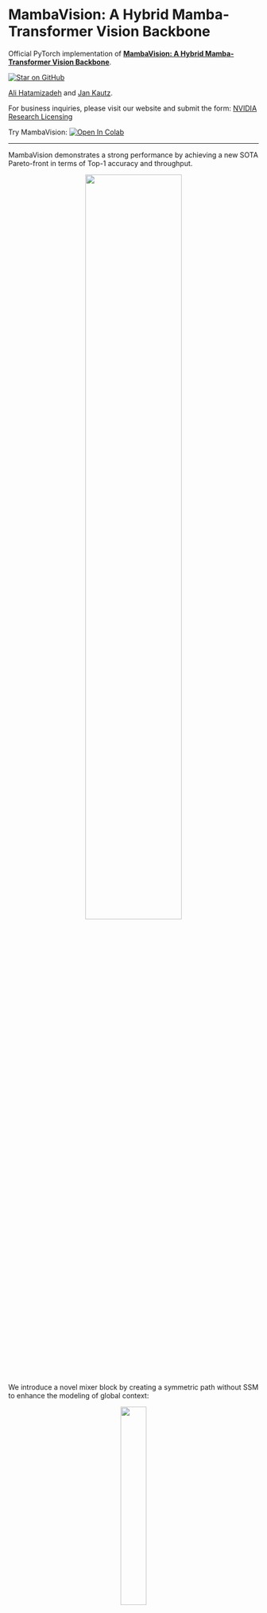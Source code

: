 # MambaVision: A Hybrid Mamba-Transformer Vision Backbone

Official PyTorch implementation of [**MambaVision: A Hybrid Mamba-Transformer Vision Backbone**](https://arxiv.org/abs/2407.08083).


[![Star on GitHub](https://img.shields.io/github/stars/NVlabs/MambaVision.svg?style=social)](https://github.com/NVlabs/MambaVision/stargazers)

[Ali Hatamizadeh](https://research.nvidia.com/person/ali-hatamizadeh) and
[Jan Kautz](https://jankautz.com/). 

For business inquiries, please visit our website and submit the form: [NVIDIA Research Licensing](https://www.nvidia.com/en-us/research/inquiries/)

Try MambaVision: [![Open In Colab](https://colab.research.google.com/assets/colab-badge.svg)](https://colab.research.google.com/drive/1WR8LAzRMoK19RiFA-Br0Xxir_Htb3pLf)

--- 

MambaVision demonstrates a strong performance by achieving a new SOTA Pareto-front in
terms of Top-1 accuracy and throughput. 

<p align="center">
<img src="https://github.com/NVlabs/MambaVision/assets/26806394/79dcf841-3966-4b77-883d-76cd5e1d4320" width=62% height=62% 
class="center">
</p>



We introduce a novel mixer block by creating a symmetric path without SSM to enhance the modeling of global context: 


<p align="center">
<img src="https://github.com/NVlabs/MambaVision/assets/26806394/295c0984-071e-4c84-b2c8-9059e2794182" width=32% height=32% 
class="center">
</p>


MambaVision has a hierarchical architecture that employs both self-attention and mixer blocks:

![teaser](./mambavision/assets/arch.png)


## 💥 News 💥

- **[03.29.2025]** You can now easily run MambaVision in Google Colab. Try here: [![Open In Colab](https://colab.research.google.com/assets/colab-badge.svg)](https://colab.research.google.com/drive/1WR8LAzRMoK19RiFA-Br0Xxir_Htb3pLf)

- **[03.29.2025]** New MambaVision [pip package](https://pypi.org/project/mambavision/) released ! 

- **[03.25.2025]** Updated [manuscript](https://arxiv.org/pdf/2407.08083) is now available on arXiv !
- **[03.25.2025]** 21K models and code added to the repository.

- **[03.25.2025]** MambaVision is the **first** mamba-based vision backbone at scale ! 

- **[03.24.2025]** [MambaVision-L3-512-21K](https://huggingface.co/nvidia/MambaVision-L3-512-21K) achieves a **Top-1 accuracy of 88.1** % 

- **[03.24.2025]** New ImageNet-21K models have been added to [MambaVision Hugging Face collection](https://huggingface.co/collections/nvidia/mambavision-66943871a6b36c9e78b327d3) 

- **[02.26.2025]** MambaVision has been accepted to CVPR 2025 ! 

- **[07.24.2024]** MambaVision [Hugging Face](https://huggingface.co/collections/nvidia/mambavision-66943871a6b36c9e78b327d3) models are released ! 

- **[07.14.2024]** We added support for processing any resolution images.

- **[07.12.2024]** [Paper](https://arxiv.org/abs/2407.08083) is now available on arXiv !

- **[07.11.2024]** [Mambavision pip package](https://pypi.org/project/mambavision/) is released !

- **[07.10.2024]** We have released the code and model checkpoints for Mambavision !

## Quick Start

### Google Colab

You can simply try image classification with MambaVision in Google Colab: [![Open In Colab](https://colab.research.google.com/assets/colab-badge.svg)](https://colab.research.google.com/drive/1WR8LAzRMoK19RiFA-Br0Xxir_Htb3pLf)


### Hugging Face (Classification + Feature extraction)

Pretrained MambaVision models can be simply used via [Hugging Face](https://huggingface.co/collections/nvidia/mambavision-66943871a6b36c9e78b327d3) library with **a few lines of code**. First install the requirements: 

```bash
pip install mambavision
```

The model can be simply imported:


```python
>>> from transformers import AutoModelForImageClassification

>>> model = AutoModelForImageClassification.from_pretrained("nvidia/MambaVision-T-1K", trust_remote_code=True)
```

We demonstrate an end-to-end image classification example in the following.

Given the following image from [COCO dataset](https://cocodataset.org/#home)  val set as an input:


<p align="center">
<img src="https://cdn-uploads.huggingface.co/production/uploads/64414b62603214724ebd2636/4duSnqLf4lrNiAHczSmAN.jpeg" width=70% height=70% 
class="center">
</p>


The following snippet can be used:

```python
from transformers import AutoModelForImageClassification
from PIL import Image
from timm.data.transforms_factory import create_transform
import requests

model = AutoModelForImageClassification.from_pretrained("nvidia/MambaVision-T-1K", trust_remote_code=True)

# eval mode for inference
model.cuda().eval()

# prepare image for the model
url = 'http://images.cocodataset.org/val2017/000000020247.jpg'
image = Image.open(requests.get(url, stream=True).raw)
input_resolution = (3, 224, 224)  # MambaVision supports any input resolutions

transform = create_transform(input_size=input_resolution,
                             is_training=False,
                             mean=model.config.mean,
                             std=model.config.std,
                             crop_mode=model.config.crop_mode,
                             crop_pct=model.config.crop_pct)

inputs = transform(image).unsqueeze(0).cuda()
# model inference
outputs = model(inputs)
logits = outputs['logits'] 
predicted_class_idx = logits.argmax(-1).item()
print("Predicted class:", model.config.id2label[predicted_class_idx])
```

The predicted label is brown bear, bruin, Ursus arctos.


You can also use Hugging Face MambaVision models for feature extraction. The model provides the outputs of each stage of model (hierarchical multi-scale features in 4 stages) as well as the final averaged-pool features that are flattened. The former is used for downstream tasks such as classification and detection. 

The following snippet can be used for feature extraction:

```Python
from transformers import AutoModel
from PIL import Image
from timm.data.transforms_factory import create_transform
import requests

model = AutoModel.from_pretrained("nvidia/MambaVision-T-1K", trust_remote_code=True)

# eval mode for inference
model.cuda().eval()

# prepare image for the model
url = 'http://images.cocodataset.org/val2017/000000020247.jpg'
image = Image.open(requests.get(url, stream=True).raw)
input_resolution = (3, 224, 224)  # MambaVision supports any input resolutions

transform = create_transform(input_size=input_resolution,
                             is_training=False,
                             mean=model.config.mean,
                             std=model.config.std,
                             crop_mode=model.config.crop_mode,
                             crop_pct=model.config.crop_pct)
inputs = transform(image).unsqueeze(0).cuda()
# model inference
out_avg_pool, features = model(inputs)
print("Size of the averaged pool features:", out_avg_pool.size())  # torch.Size([1, 640])
print("Number of stages in extracted features:", len(features)) # 4 stages
print("Size of extracted features in stage 1:", features[0].size()) # torch.Size([1, 80, 56, 56])
print("Size of extracted features in stage 4:", features[3].size()) # torch.Size([1, 640, 7, 7])
```

Currently, we offer [MambaVision-T-1K](https://huggingface.co/nvidia/MambaVision-T-1K), [MambaVision-T2-1K](https://huggingface.co/nvidia/MambaVision-T2-1K), [MambaVision-S-1K](https://huggingface.co/nvidia/MambaVision-S-1K), [MambaVision-B-1K](https://huggingface.co/nvidia/MambaVision-B-1K), [MambaVision-L-1K](https://huggingface.co/nvidia/MambaVision-L-1K) and [MambaVision-L2-1K](https://huggingface.co/nvidia/MambaVision-L2-1K) on Hugging Face. All models can also be viewed [here](https://huggingface.co/collections/nvidia/mambavision-66943871a6b36c9e78b327d3).

### Classification (pip package)

We can also import pre-trained MambaVision models from the pip package with **a few lines of code**:

```bash
pip install mambavision
```

A pretrained MambaVision model with default hyper-parameters can be created as in:

```python
>>> from mambavision import create_model

# Define mamba_vision_T model

>>> model = create_model('mamba_vision_T', pretrained=True, model_path="/tmp/mambavision_tiny_1k.pth.tar")
```

Available list of pretrained models include `mamba_vision_T`, `mamba_vision_T2`, `mamba_vision_S`, `mamba_vision_B`, `mamba_vision_L` and `mamba_vision_L2`.  

We can also simply test the model by passing a dummy image with **any resolution**. The output is the logits:

```python
>>> import torch

>>> image = torch.rand(1, 3, 512, 224).cuda() # place image on cuda
>>> model = model.cuda() # place model on cuda
>>> output = model(image) # output logit size is [1, 1000]
```

Using the pretrained models from our pip package, you can simply run validation:

```
python validate_pip_model.py --model mamba_vision_T --data_dir=$DATA_PATH --batch-size $BS 
``` 

## Results + Pretrained Models

### ImageNet-21K

<table>
  <tr>
    <th>Name</th>
    <th>Acc@1(%)</th>
    <th>Acc@5(%)</th>
    <th>#Params(M)</th>
    <th>FLOPs(G)</th>
    <th>Resolution</th>
    <th>HF</th>
    <th>Download</th>
  </tr>

<tr>
    <td>MambaVision-B-21K</td>
    <td>84.9</td>
    <td>97.5</td>
    <td>97.7</td>
    <td>15.0</td>
    <td>224x224</td>
    <td><a href="https://huggingface.co/nvidia/MambaVision-B-21K">link</a></td>
    <td><a href="https://huggingface.co/nvidia/MambaVision-B-21K/resolve/main/mambavision_base_21k.pth.tar">model</a></td>
</tr>

<tr>
    <td>MambaVision-L-21K</td>
    <td>86.1</td>
    <td>97.9</td>
    <td>227.9</td>
    <td>34.9</td>
    <td>224x224</td>
    <td><a href="https://huggingface.co/nvidia/MambaVision-L-21K">link</a></td>
    <td><a href="https://huggingface.co/nvidia/MambaVision-L-21K/resolve/main/mambavision_large_21k.pth.tar">model</a></td>
</tr>

<tr>
    <td>MambaVision-L2-512-21K</td>
    <td>87.3</td>
    <td>98.4</td>
    <td>241.5</td>
    <td>196.3</td>
    <td>512x512</td>
    <td><a href="https://huggingface.co/nvidia/MambaVision-L2-512-21K">link</a></td>
    <td><a href="https://huggingface.co/nvidia/MambaVision-L2-512-21K/resolve/main/mambavision_L2_21k_240m_512.pth.tar">model</a></td>
</tr>

<tr>
    <td>MambaVision-L3-256-21K</td>
    <td>87.3</td>
    <td>98.3</td>
    <td>739.6</td>
    <td>122.3</td>
    <td>256x256</td>
    <td><a href="https://huggingface.co/nvidia/MambaVision-L3-256-21K">link</a></td>
    <td><a href="https://huggingface.co/nvidia/MambaVision-L3-256-21K/resolve/main/mambavision_L3_21k_740m_256.pth.tar">model</a></td>
</tr>

<tr>
    <td>MambaVision-L3-512-21K</td>
    <td>88.1</td>
    <td>98.6</td>
    <td>739.6</td>
    <td>489.1</td>
    <td>512x512</td>
    <td><a href="https://huggingface.co/nvidia/MambaVision-L3-512-21K">link</a></td>
    <td><a href="https://huggingface.co/nvidia/MambaVision-L3-512-21K/resolve/main/mambavision_L3_21k_740m_512.pth.tar">model</a></td>
</tr>

</table>


### ImageNet-1K

<table>
  <tr>
    <th>Name</th>
    <th>Acc@1(%)</th>
    <th>Acc@5(%)</th>
    <th>Throughput(Img/Sec)</th>
    <th>Resolution</th>
    <th>#Params(M)</th>
    <th>FLOPs(G)</th>
    <th>HF</th>
    <th>Download</th>
  </tr>

<tr>
    <td>MambaVision-T</td>
    <td>82.3</td>
    <td>96.2</td>
    <td>6298</td>
    <td>224x224</td>
    <td>31.8</td>
    <td>4.4</td>
    <td><a href="https://huggingface.co/nvidia/MambaVision-T-1K">link</a></td>
    <td><a href="https://huggingface.co/nvidia/MambaVision-T-1K/resolve/main/mambavision_tiny_1k.pth.tar">model</a></td>
</tr>

<tr>
    <td>MambaVision-T2</td>
    <td>82.7</td>
    <td>96.3</td>
    <td>5990</td>
    <td>224x224</td>
    <td>35.1</td>
    <td>5.1</td>
    <td><a href="https://huggingface.co/nvidia/MambaVision-T2-1K">link</a></td>
    <td><a href="https://huggingface.co/nvidia/MambaVision-T2-1K/resolve/main/mambavision_tiny2_1k.pth.tar">model</a></td>
</tr>

<tr>
    <td>MambaVision-S</td>
    <td>83.3</td>
    <td>96.5</td>
    <td>4700</td>
    <td>224x224</td>
    <td>50.1</td>
    <td>7.5</td>
    <td><a href="https://huggingface.co/nvidia/MambaVision-S-1K">link</a></td>
    <td><a href="https://huggingface.co/nvidia/MambaVision-S-1K/resolve/main/mambavision_small_1k.pth.tar">model</a></td>
</tr>

<tr>
    <td>MambaVision-B</td>
    <td>84.2</td>
    <td>96.9</td>
    <td>3670</td>
    <td>224x224</td>
    <td>97.7</td>
    <td>15.0</td>
    <td><a href="https://huggingface.co/nvidia/MambaVision-B-1K">link</a></td>
    <td><a href="https://huggingface.co/nvidia/MambaVision-B-1K/resolve/main/mambavision_base_1k.pth.tar">model</a></td>
</tr>

<tr>
    <td>MambaVision-L</td>
    <td>85.0</td>
    <td>97.1</td>
    <td>2190</td>
    <td>224x224</td>
    <td>227.9</td>
    <td>34.9</td>
    <td><a href="https://huggingface.co/nvidia/MambaVision-L-1K">link</a></td>
    <td><a href="https://huggingface.co/nvidia/MambaVision-L-1K/resolve/main/mambavision_large_1k.pth.tar">model</a></td>
</tr>

<tr>
    <td>MambaVision-L2</td>
    <td>85.3</td>
    <td>97.2</td>
    <td>1021</td>
    <td>224x224</td>
    <td>241.5</td>
    <td>37.5</td>
    <td><a href="https://huggingface.co/nvidia/MambaVision-L2-1K">link</a></td>
    <td><a href="https://huggingface.co/nvidia/MambaVision-L2-1K/resolve/main/mambavision_large2_1k.pth.tar">model</a></td>
</tr>

</table>

## Installation

We provide a [docker file](./Dockerfile). In addition, assuming that a recent [PyTorch](https://pytorch.org/get-started/locally/) package is installed, the dependencies can be installed by running:

```bash
pip install -r requirements.txt
```

## Evaluation

The MambaVision models can be evaluated on ImageNet-1K validation set using the following: 

```
python validate.py \
--model <model-name>
--checkpoint <checkpoint-path>
--data_dir <imagenet-path>
--batch-size <batch-size-per-gpu
``` 

Here `--model` is the MambaVision variant (e.g. `mambavision_tiny_1k`), `--checkpoint` is the path to pretrained model weights, `--data_dir` is the path to ImageNet-1K validation set and `--batch-size` is the number of batch size. We also provide a sample script [here](./mambavision/validate.sh). 

## FAQ

1. Does MambaVision support processing images with any input resolutions ? 

Yes ! you can pass images with any arbitrary resolutions without the need to change the model.


2. Can I apply MambaVision for downstream tasks like detection, segmentation ? 

Yes ! we are working to have it released very soon. But employing MambaVision backbones for these tasks is very similar to other models in `mmseg` or `mmdet` packages. In addition, MambaVision [Hugging Face](https://huggingface.co/collections/nvidia/mambavision-66943871a6b36c9e78b327d3) models provide feature extraction capablity which can be used for downstream tasks. Please see the above example. 


3. I am interested in re-implementing MambaVision in my own repository. Can we use the pretrained weights ? 

Yes ! the pretrained weights are released under [CC-BY-NC-SA-4.0](https://creativecommons.org/licenses/by-nc-sa/4.0/). Please submit an issue in this repo and we will add your repository to the README of our codebase and properly acknowledge your efforts. 


## Citation

If you find MambaVision to be useful for your work, please consider citing our paper: 

```
@article{hatamizadeh2024mambavision,
  title={MambaVision: A Hybrid Mamba-Transformer Vision Backbone},
  author={Hatamizadeh, Ali and Kautz, Jan},
  journal={arXiv preprint arXiv:2407.08083},
  year={2024}
}
```

## Star History

[![Stargazers repo roster for @NVlabs/MambaVision](https://bytecrank.com/nastyox/reporoster/php/stargazersSVG.php?user=NVlabs&repo=MambaVision)](https://github.com/NVlabs/MambaVision/stargazers)


[![Star History Chart](https://api.star-history.com/svg?repos=NVlabs/MambaVision&type=Date)](https://star-history.com/#NVlabs/MambaVision&Date)


## Licenses

Copyright © 2025, NVIDIA Corporation. All rights reserved.

This work is made available under the NVIDIA Source Code License-NC. Click [here](LICENSE) to view a copy of this license.

The pre-trained models are shared under [CC-BY-NC-SA-4.0](https://creativecommons.org/licenses/by-nc-sa/4.0/). If you remix, transform, or build upon the material, you must distribute your contributions under the same license as the original.

For license information regarding the timm repository, please refer to its [repository](https://github.com/rwightman/pytorch-image-models).

For license information regarding the ImageNet dataset, please see the [ImageNet official website](https://www.image-net.org/). 

## Acknowledgement
This repository is built on top of the [timm](https://github.com/huggingface/pytorch-image-models) repository. We thank [Ross Wrightman](https://rwightman.com/) for creating and maintaining this high-quality library.  
